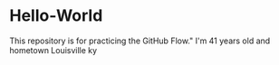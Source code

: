 # Hello-World
This repository is for practicing the GitHub Flow."
I'm 41 years old and hometown Louisville ky 
